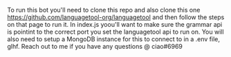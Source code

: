 To run this bot you'll need to clone this repo and also clone this one
https://github.com/languagetool-org/languagetool
and then follow the steps on that page to run it. In index.js yoou'll want to
make sure the grammar api is pointint to the correct port you set the languagetool
api to run on. You will also need to setup a MongoDB instance for this to connect to 
in a .env file, glhf. Reach out to me if you have any questions @ ciao#6969